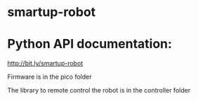# smartup-robot



# Python API documentation:

http://bit.ly/smartup-robot

Firmware is in the pico folder

The library to remote control the robot is in the controller folder
